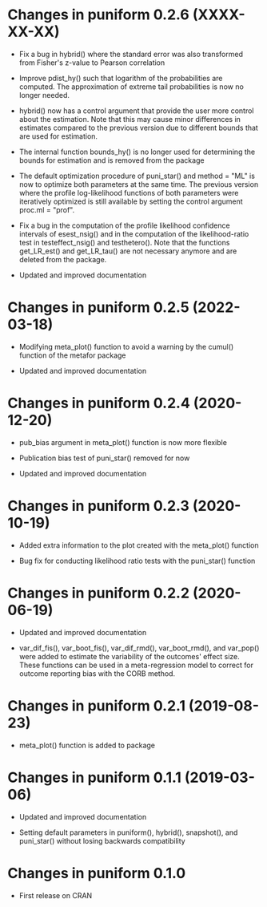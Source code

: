 # Changes in puniform 0.2.6 (XXXX-XX-XX)

- Fix a bug in hybrid() where the standard error was also transformed from Fisher's
z-value to Pearson correlation

- Improve pdist_hy() such that logarithm of the probabilities are computed. The 
approximation of extreme tail probabilities is now no longer needed.

- hybrid() now has a control argument that provide the user more control about the
estimation. Note that this may cause minor differences in estimates compared to 
the previous version due to different bounds that are used for estimation.

- The internal function bounds_hy() is no longer used for determining the bounds
for estimation and is removed from the package

- The default optimization procedure of puni_star() and method = "ML" is now to 
optimize both parameters at the same time. The previous version where the profile
log-likelihood functions of both parameters were iteratively optimized is still 
available by setting the control argument proc.ml = "prof".

- Fix a bug in the computation of the profile likelihood confidence intervals of 
esest_nsig() and in the computation of the likelihood-ratio test in testeffect_nsig()
and testhetero(). Note that the functions get_LR_est() and get_LR_tau() are not
necessary anymore and are deleted from the package.

- Updated and improved documentation


# Changes in puniform 0.2.5 (2022-03-18)

- Modifying meta_plot() function to avoid a warning by the cumul() function of the 
metafor package

- Updated and improved documentation


# Changes in puniform 0.2.4 (2020-12-20)

- pub_bias argument in meta_plot() function is now more flexible

- Publication bias test of puni_star() removed for now

- Updated and improved documentation


# Changes in puniform 0.2.3 (2020-10-19)

- Added extra information to the plot created with the meta_plot() function

- Bug fix for conducting likelihood ratio tests with the puni_star() function


# Changes in puniform 0.2.2 (2020-06-19)

- Updated and improved documentation

- var_dif_fis(), var_boot_fis(), var_dif_rmd(), var_boot_rmd(), and var_pop() 
were added to estimate the variability of the outcomes' effect size. These 
functions can be used in a meta-regression model to correct for outcome reporting 
bias with the CORB method.


# Changes in puniform 0.2.1 (2019-08-23)

- meta_plot() function is added to package


# Changes in puniform 0.1.1 (2019-03-06)

- Updated and improved documentation

- Setting default parameters in puniform(), hybrid(), snapshot(), and puni_star() without
losing backwards compatibility


# Changes in puniform 0.1.0

- First release on CRAN